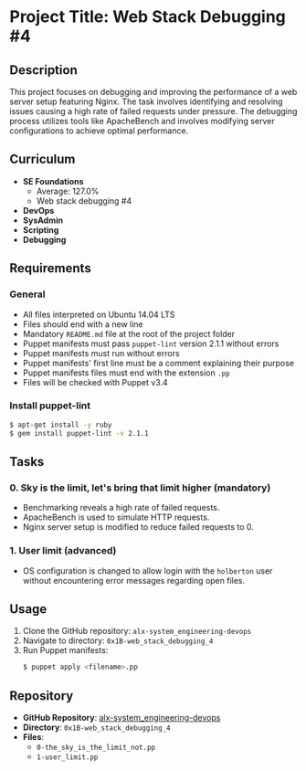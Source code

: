 # Project Title: Web Stack Debugging #4

## Description
This project focuses on debugging and improving the performance of a web server setup featuring Nginx. The task involves identifying and resolving issues causing a high rate of failed requests under pressure. The debugging process utilizes tools like ApacheBench and involves modifying server configurations to achieve optimal performance.

## Curriculum
- **SE Foundations**
  - Average: 127.0%
  - Web stack debugging #4
- **DevOps**
- **SysAdmin**
- **Scripting**
- **Debugging**

## Requirements
### General
- All files interpreted on Ubuntu 14.04 LTS
- Files should end with a new line
- Mandatory `README.md` file at the root of the project folder
- Puppet manifests must pass `puppet-lint` version 2.1.1 without errors
- Puppet manifests must run without errors
- Puppet manifests' first line must be a comment explaining their purpose
- Puppet manifests files must end with the extension `.pp`
- Files will be checked with Puppet v3.4
### Install puppet-lint
```bash
$ apt-get install -y ruby
$ gem install puppet-lint -v 2.1.1
```

## Tasks
### 0. Sky is the limit, let's bring that limit higher (mandatory)
- Benchmarking reveals a high rate of failed requests.
- ApacheBench is used to simulate HTTP requests.
- Nginx server setup is modified to reduce failed requests to 0.

### 1. User limit (advanced)
- OS configuration is changed to allow login with the `holberton` user without encountering error messages regarding open files.

## Usage
1. Clone the GitHub repository: `alx-system_engineering-devops`
2. Navigate to directory: `0x1B-web_stack_debugging_4`
3. Run Puppet manifests:
   ```bash
   $ puppet apply <filename>.pp
   ```

## Repository
- **GitHub Repository**: [alx-system_engineering-devops](https://github.com/Lelaabk/alx-system_engineering-devops)
- **Directory**: `0x1B-web_stack_debugging_4`
- **Files**:
  - `0-the_sky_is_the_limit_not.pp`
  - `1-user_limit.pp`
